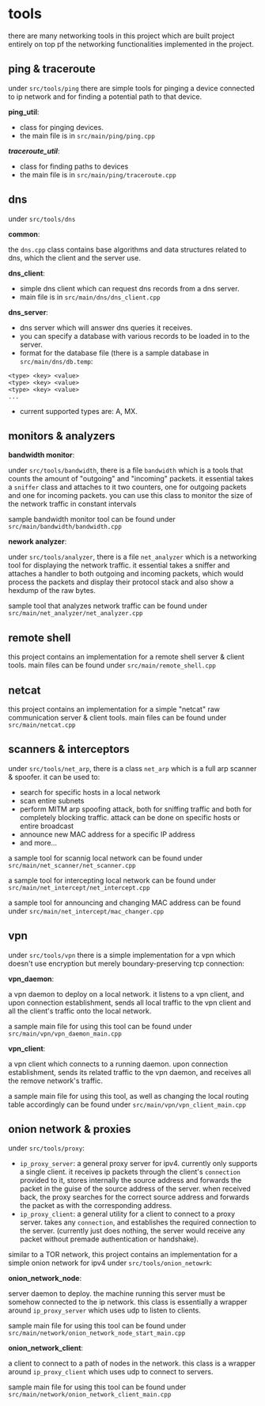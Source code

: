 # tools
there are many networking tools in this project which are built project entirely on top pf the networking functionalities implemented in the project.

## ping & traceroute
under `src/tools/ping` there are simple tools for pinging a device connected to ip network and for finding a potential path to that device.

**ping_util**:

- class for pinging devices.
- the main file is in `src/main/ping/ping.cpp`

***traceroute_util***:

- class for finding paths to devices
- the main file is in `src/main/ping/traceroute.cpp`

## dns
under `src/tools/dns`

**common**:

the `dns.cpp` class contains base algorithms and data structures related to dns, which the client and the server use.

**dns_client**:
- simple dns client which can request dns records from a dns server.
- main file is in `src/main/dns/dns_client.cpp`

**dns_server**:
- dns server which will answer dns queries it receives.
- you can specify a database with various records to be loaded in to the server.
- format for the database file (there is a sample database in `src/main/dns/db.temp`:
```
<type> <key> <value>
<type> <key> <value>
<type> <key> <value>
...
```
- current supported types are: A, MX.

## monitors & analyzers

**bandwidth monitor**:

under `src/tools/bandwidth`, there is a file `bandwidth` which is a tools that counts the amount of "outgoing" and "incoming" packets. it essential takes a `sniffer` class and attaches to it two counters, one for outgoing packets and one for incoming packets. you can use this class to monitor the size of the network traffic in constant intervals

sample bandwidth monitor tool can be found under `src/main/bandwidth/bandwidth.cpp`

**nework analyzer**:

under `src/tools/analyzer`, there is a file `net_analyzer` which is a networking tool for displaying the network traffic. it essential takes a sniffer and attaches a handler to both outgoing and incoming packets, which would process the packets and display their protocol stack and also show a hexdump of the raw bytes.

sample tool that analyzes network traffic can be found under `src/main/net_analyzer/net_analyzer.cpp`


## remote shell

this project contains an implementation for a remote shell server & client tools. main files can be found under `src/main/remote_shell.cpp`

## netcat

this project contains an implementation for a simple "netcat" raw communication server & client tools. main files can be found under `src/main/netcat.cpp`

## scanners & interceptors

under `src/tools/net_arp`, there is a class `net_arp` which is a full arp scanner & spoofer. it can be used to:
* search for specific hosts in a local network
* scan entire subnets
* perform MITM arp spoofing attack, both for sniffing traffic and both for completely blocking traffic. attack can be done on specific hosts or entire broadcast
* announce new MAC address for a specific IP address
* and more...

a sample tool for scannig local network can be found under `src/main/net_scanner/net_scanner.cpp`

a sample tool for intercepting local network can be found under `src/main/net_intercept/net_intercept.cpp`

a sample tool for announcing and changing MAC address can be found under `src/main/net_intercept/mac_changer.cpp`

## vpn
under `src/tools/vpn` there is a simple implementation for a vpn which doesn't use encryption but merely boundary-preserving tcp connection:

**vpn_daemon**:

a vpn daemon to deploy on a local network. it listens to a vpn client, and upon connection establishment, sends all local traffic to the vpn client and all the client's traffic onto the local network.

a sample main file for using this tool can be found under `src/main/vpn/vpn_daemon_main.cpp`

**vpn_client**:

a vpn client which connects to a running daemon. upon connection establishment, sends its related traffic to the vpn daemon, and receives all the remove network's traffic.

a sample main file for using this tool, as well as changing the local routing table accordingly can be found under `src/main/vpn/vpn_client_main.cpp`

## onion network & proxies

under `src/tools/proxy`:

* `ip_proxy_server`: a general proxy server for ipv4. currently only supports a single client. it receives ip packets through the client's `connection` provided to it, stores internally the source address and forwards the packet in the guise of the source address of the server. when received back, the proxy searches for the correct source address and forwards the packet as with the corresponding address.
* `ip_proxy_client`: a general utility for a client to connect to a proxy server. takes any `connection`, and establishes the required connection to the server. (currently just does nothing, the server would receive any packet without premade authentication or handshake).

similar to a TOR network, this project contains an implementation for a simple onion network for ipv4 under `src/tools/onion_netowrk`:

**onion_network_node**:

server daemon to deploy. the machine running this server must be somehow connected to the ip network. this class is essentially a wrapper around `ip_proxy_server` which uses udp to listen to clients.

sample main file for using this tool can be found under `src/main/network/onion_network_node_start_main.cpp`

**onion_network_client**:

a client to connect to a path of nodes in the network. this class is a wrapper around `ip_proxy_client` which uses udp to connect to servers.

sample main file for using this tool can be found under `src/main/network/onion_network_client_main.cpp`
